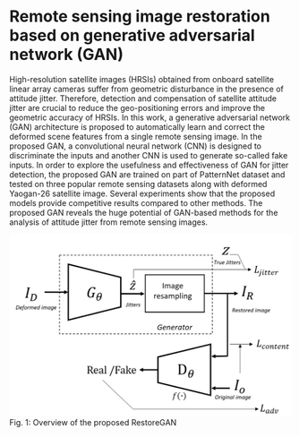 # Remote sensing image restoration based on generative adversarial network (GAN)
High-resolution satellite images (HRSIs) obtained from onboard satellite linear array cameras suffer from geometric disturbance in the presence of attitude jitter. Therefore,
detection and compensation of satellite attitude jitter are crucial to reduce the geo-positioning errors and improve the geometric  accuracy of HRSIs. In this work, a generative adversarial network (GAN) architecture is proposed to automatically learn and correct the deformed scene features from a single remote sensing image. In the proposed GAN, a convolutional neural network (CNN) is designed to discriminate the inputs and another CNN is used to generate so-called fake inputs. In order to explore
the usefulness and effectiveness of GAN for jitter detection, the proposed GAN are trained on part of PatternNet dataset and tested on three popular remote sensing datasets along with deformed Yaogan-26 satellite image. Several experiments show that the proposed models provide competitive results compared to other methods. The proposed GAN reveals the huge potential of GAN-based methods for the analysis of attitude jitter from remote sensing images.


![image](https://github.com/caiya55/Satellite_jitter_estimation_by_GAN/blob/main/Images/deform.png)
Fig. 1: Overview of the proposed RestoreGAN
